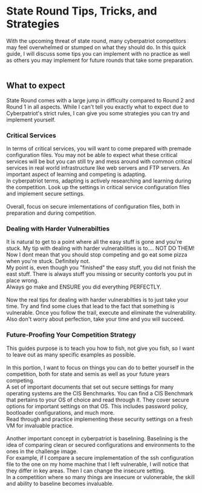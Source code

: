 # State Round Tips, Tricks, and Strategies
With the upcoming threat of state round, many cyberpatriot competitors may feel overwhelmed or stumped on what they should do. In this quick guide, I will discuss some tips you can implement with no practice as well as others you may implement for future rounds that take some preparation.
<br>
<br>

## What to expect
State Round comes with a large jump in difficulty compared to Round 2 and Round 1 in all aspects. While I can't tell you exactly what to expect due to Cyberpatriot's strict rules, I can give you some strategies you can try and implement yourself. 

### Critical Services
In terms of critical services, you will want to come prepared with premade configuration files. You may not be able to expect what these critical services will be but you can still try and mess around with common critical services in real world infrastructure like web servers and FTP servers. An important aspect of learning and competing is adapting.
<br>
In cyberpatriot terms, adapting is actively researching and learning during the competition. Look up the settings in critical service configuration files and implement secure settings. 
<br>
<br>
Overall, focus on secure imlementations of configuration files, both in preparation and during competition. 
<br>

### Dealing with Harder Vulnerabilties

It is natural to get to a point where all the easy stuff is gone and you're stuck. My tip with dealing with harder vulnerabilities is to.... NOT DO THEM!
<br>
Now I dont mean that you should stop competing and go eat some pizza when you're stuck. Definitely not.
<br>
My point is, even though you "finished" the easy stuff, you did not finish the east stuff. There is always stuff you missing or security contorls you put in place wrong.
<br>
Always go make and ENSURE you did everything PERFECTLY. 
<br>
<br>
Now the real tips for dealing with harder vulnerabilties is to just take your time. Try and find some clues that lead to the fact that something is vulnerable. Once you follow the trail, execute and eliminate the vulnerability. 
<br>
Also don't worry about perfection, take your time and you will succeed.
<br>

### Future-Proofing Your Competition Strategy

This guides purpose is to teach you how to fish, not give you fish, so I want to leave out as many specific examples as possible. 
<br>
<br>
In this portion, I want to focus on things you can do to better yourself in the competition, both for state and semis as well as your future years competing. 
<br>
A set of important documents that set out secure settings for many operating systems are the CIS Benchmarks. You can find a CIS Benchmark that pertains to your OS of choice and read through it. They cover secure options for important settings on that OS. This includes password policy, bootloader configurations, and much more. 
<br>
Read through and practice implementing these security settings on a fresh VM for invaluable practice. 
<br>
<br>
Another important concept in cyberpatriot is baselining. Baselining is the idea of comparing clean or secured configurations and environments to the ones in the challenge image.<br>
For example, if I compare a secure implementation of the ssh configuration file to the one on my home machine that I left vulnerable, I will notice that they differ in key areas. Then I can change the insecure setting. 
<br>
In a competition where so many things are insecure or vulonerable, the skill and ability to baseline becomes invaluable. 
